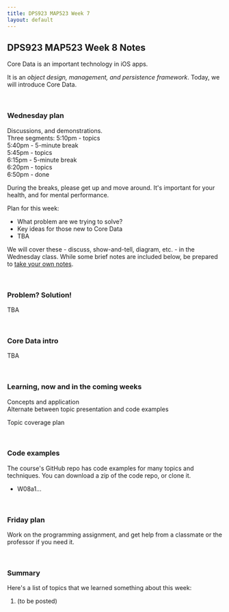 ```yaml
---
title: DPS923 MAP523 Week 7
layout: default
---
```


## DPS923 MAP523 Week 8 Notes

Core Data is an important technology in iOS apps. 

It is an *object design, management, and persistence framework*. Today, we will introduce Core Data. 

<br>

### Wednesday plan

Discussions, and demonstrations.  
Three segments:
5:10pm - topics  
5:40pm - 5-minute break  
5:45pm - topics  
6:15pm - 5-minute break  
6:20pm - topics  
6:50pm - done  

During the breaks, please get up and move around. It's important for your health, and for mental performance. 

Plan for this week:
* What problem are we trying to solve?
* Key ideas for those new to Core Data 
* TBA 

We will cover these - discuss, show-and-tell, diagram, etc. - in the Wednesday class. While some brief notes are included below, be prepared to [take your own notes](/standards#taking-notes-in-class). 

<br>

### Problem? Solution!

TBA

<br>

### Core Data intro

TBA

<br>

### Learning, now and in the coming weeks 

Concepts and application  
Alternate between topic presentation and code examples  

Topic coverage plan

<br>

### Code examples

The course's GitHub repo has code examples for many topics and techniques. You can download a zip of the code repo, or clone it. 
* W08a1...

<br>

### Friday plan

Work on the programming assignment, and get help from a classmate or the professor if you need it. 

<br>

### Summary

Here's a list of topics that we learned something about this week:
1. (to be posted)

<br>
